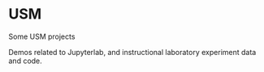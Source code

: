 # USM
Some USM projects

Demos related to Jupyterlab, and instructional laboratory experiment data and code. 
